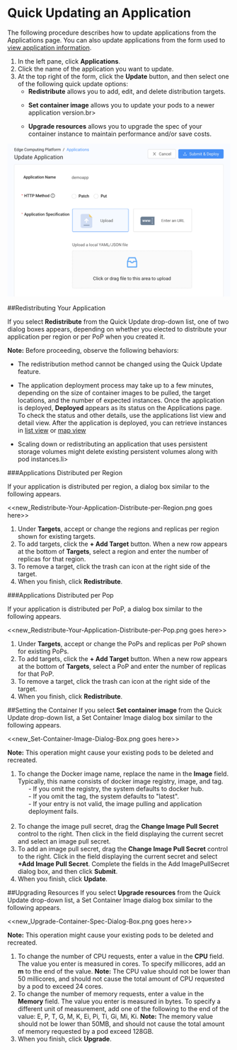 # Quick Updating an Application

The following procedure describes how to update applications from the Applications page. You can also update applications from the form used to [view application information](</docs/portal/applications/viewing-application-information.md>).

1. In the left pane, click **Applications**.
2. Click the name of the application you want to update.
3. At the top right of the form, click the **Update** button, and then select one of the following quick update options:<ul><li> **Redistribute** allows you to add, edit, and delete distribution targets.</ul></li><ul><li>**Set container image** allows you to update your pods to a newer application version.br></ul></li><ul><li>**Upgrade resources** allows you to upgrade the spec of your container instance to maintain performance and/or save costs.</ul></li>

![null](</docs/resources/images/applications/applications-update.png>)

##Redistributing Your Application

If you select **Redistribute** from the Quick Update drop-down list, one of two dialog boxes appears, depending on whether you elected to distribute your application per region or per PoP when you created it.

**Note:** Before proceeding, observe the following behaviors:<ul><li>The redistribution method cannot be changed using the Quick Update feature.</ul></li><ul><li>The application deployment process may take up to a few minutes, depending on the size of container images to be pulled, the target locations, and the number of expected instances. Once the application is deployed, **Deployed** appears as its status on the Applications page. To check the status and other details, use the applications list view and detail view. After the application is deployed, you can retrieve instances in [list view](</docs/portal/applications/retrieving-instances-of-an-application.md#retrieving-instances-of-an-application-in-list-view>) or [map view](</docs/portal/applications/retrieving-instances-of-an-application.md#retrieving-instances-of-an-application-in-map-view>)</ul></li><ul><li>Scaling down or redistributing an application that uses persistent storage volumes might delete existing persistent volumes along with pod instances.li></ul></li>

###Applications Distributed per Region

If your application is distributed per region, a dialog box similar to the following appears.

<<new_Redistribute-Your-Application-Distribute-per-Region.png goes here>>

1. Under **Targets**, accept or change the regions and replicas per region shown for existing targets.
2. To add targets, click the **+ Add Target** button. When a new row appears at the bottom of **Targets**, select a region and enter the number of replicas for that region.
3. To remove a target, click the trash can icon at the right side of the target.
4. When you finish, click **Redistribute**.

###Applications Distributed per Pop

If your application is distributed per PoP, a dialog box similar to the following appears.

<<new_Redistribute-Your-Application-Distribute-per-Pop.png goes here>>

1. Under **Targets**, accept or change the PoPs and replicas per PoP shown for existing PoPs.
2. To add targets, click the **+ Add Target** button. When a new row appears at the bottom of **Targets**, select a PoP and enter the number of replicas for that PoP.
3. To remove a target, click the trash can icon at the right side of the target.
4. When you finish, click **Redistribute**.

##Setting the Container 
If you select **Set container image** from the Quick Update drop-down list, a Set Container Image dialog box similar to the following appears. 

<<new_Set-Container-Image-Dialog-Box.png goes here>>

**Note:** This operation might cause your existing pods to be deleted and recreated.

1. To change the Docker image name, replace the name in the **Image** field. Typically, this name consists of docker image registry, image, and tag.
<br><ul>- If you omit the registry, the system defaults to docker hub.</ul><ul>- If you omit the tag, the system defaults to "latest".</ul><ul>- If your entry is not valid, the image pulling and application deployment fails.</ul></br>
2. To change the image pull secret, drag the <strong>Change Image Pull Secret</strong> control to the right. Then click in the field displaying the current secret and select an image pull secret.
3. To add an image pull secret, drag the <strong>Change Image Pull Secret</strong> control to the right. Click in the field displaying the current secret and select <strong>+Add Image Pull Secret</strong>. Complete the fields in the Add ImagePullSecret dialog box, and then click <strong>Submit</strong>. <br>
4. When you finish, click **Update**.
   
##Upgrading Resources
If you select **Upgrade resources** from the Quick Update drop-down list, a Set Container Image dialog box similar to the following appears. 

<<new_Upgrade-Container-Spec-Dialog-Box.png goes here>>

**Note:** This operation might cause your existing pods to be deleted and recreated.

1. To change the number of CPU requests, enter a value in the **CPU** field. The value you enter is measured in cores. To specify millicores, add an **m** to the end of the value.
   **Note:** The CPU value should not be lower than 50 millicores, and should not cause the total amount of CPU requested by a pod to exceed 24 cores.
2. To change the number of memory requests, enter a value in the **Memory** field. The value you enter is measured in bytes. To specify a different unit of measurement, add one of the following to the end of the value: E, P, T, G, M, K, Ei, Pi, Ti, Gi, Mi, Ki.
**Note:** The memory value should not be lower than 50MB, and should not cause the total amount of memory requested by a pod exceed 128GB.
3. When you finish, click **Upgrade**.    


    